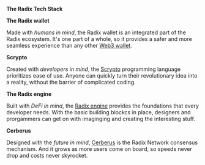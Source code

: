 **The Radix Tech Stack**

**The Radix wallet**

Made with _humans in mind_, the Radix wallet is an integrated part of the Radix ecosystem. It's one part of a whole, so it provides a safer and more seamless experience than any other [Web3 wallet](?glossaryAnchor=RadixWalletApp).

**Scrypto**

Created with _developers in mind_, the [Scrypto](?glossaryAnchor=Scrytpo) programming language prioritizes ease of use. Anyone can quickly turn their revolutionary idea into a reality, without the barrier of complicated coding.

**The Radix engine**

Built with _DeFi in mind_, the [Radix engine](?glossaryAnchor=RadixEngine) provides the foundations that every developer needs. With the basic building blockcs in place, designers and prorgammers can get on with imaginging and creating the interesting stuff.

**Cerberus**

Designed with the _future in mind_, [Cerberus](?glossaryAnchor=Cerberus) is the Radix Network consensus mechanism. And it grows as more users come on board, so speeds never drop and costs never skyrocket.

